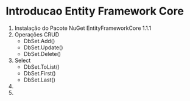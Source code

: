 <h1>Introducao Entity Framework Core</h1>
<ol>
<li>Instalação do Pacote NuGet EntityFrameworkCore 1.1.1</li>
<li>
Operações CRUD
<ul>
<li>DbSet.Add()</li>
<li>DbSet.Update()</li>
<li>DbSet.Delete()</li>
</ul>
</li>
<li>
Select
<ul>
<li>DbSet.ToList()</li>
<li>DbSet.First()</li>
<li>DbSet.Last()</li>
</ul>
</li>
<li></li>
<li></li>
</ol>
